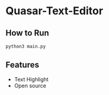 # Quasar-Text-Editor

## How to Run
```python
python3 main.py
```


## Features
- Text Highlight
- Open source 
